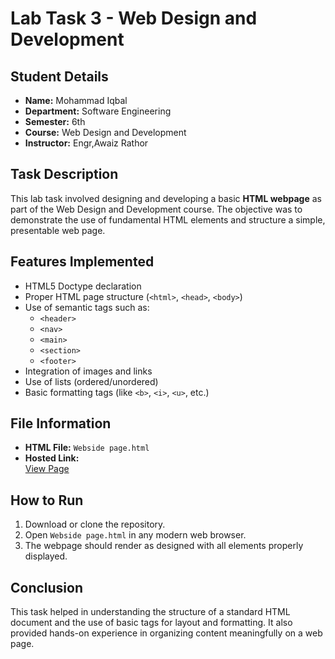 # Lab Task 3 - Web Design and Development

## Student Details

- **Name:** Mohammad Iqbal  
- **Department:** Software Engineering  
- **Semester:** 6th  
- **Course:** Web Design and Development  
- **Instructor:** Engr,Awaiz Rathor

## Task Description

This lab task involved designing and developing a basic **HTML webpage** as part of the Web Design and Development course. The objective was to demonstrate the use of fundamental HTML elements and structure a simple, presentable web page.

## Features Implemented

- HTML5 Doctype declaration
- Proper HTML page structure (`<html>`, `<head>`, `<body>`)
- Use of semantic tags such as:
  - `<header>`
  - `<nav>`
  - `<main>`
  - `<section>`
  - `<footer>`
- Integration of images and links
- Use of lists (ordered/unordered)
- Basic formatting tags (like `<b>`, `<i>`, `<u>`, etc.)

## File Information

- **HTML File:** `Webside page.html`
- **Hosted Link:**  
  [View Page](https://rawcdn.githack.com/MuhammadIqbal009/Web_Design_and_Development_Course_2022-SE-42/6e520c2217202cc00169980cc24230c2dd2d3af8/Lab_Task_03/Webside%20page.html)

## How to Run

1. Download or clone the repository.
2. Open `Webside page.html` in any modern web browser.
3. The webpage should render as designed with all elements properly displayed.

## Conclusion

This task helped in understanding the structure of a standard HTML document and the use of basic tags for layout and formatting. It also provided hands-on experience in organizing content meaningfully on a web page.

